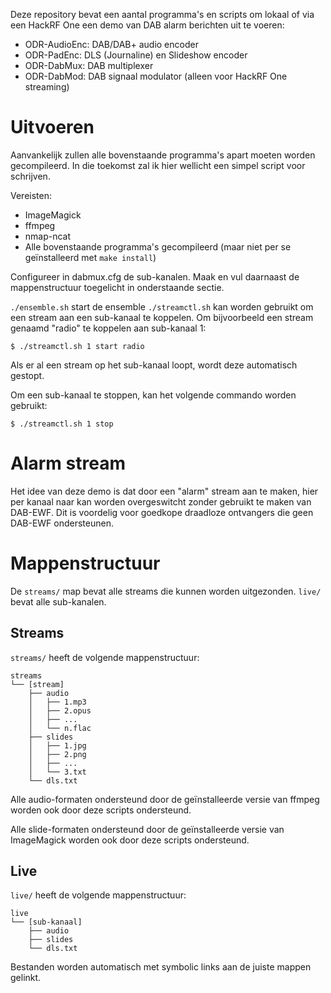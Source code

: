 Deze repository bevat een aantal programma's en scripts om lokaal of via een
HackRF One een demo van DAB alarm berichten uit te voeren:

- ODR-AudioEnc: DAB/DAB+ audio encoder
- ODR-PadEnc: DLS (Journaline) en Slideshow encoder
- ODR-DabMux: DAB multiplexer
- ODR-DabMod: DAB signaal modulator (alleen voor HackRF One streaming)

# Uitvoeren
Aanvankelijk zullen alle bovenstaande programma's apart moeten worden
gecompileerd. In die toekomst zal ik hier wellicht een simpel script voor
schrijven.

Vereisten:
- ImageMagick
- ffmpeg
- nmap-ncat
- Alle bovenstaande programma's gecompileerd (maar niet per se geïnstalleerd met
  `make install`)

Configureer in dabmux.cfg de sub-kanalen. Maak en vul daarnaast de
mappenstructuur toegelicht in onderstaande sectie.

`./ensemble.sh` start de ensemble
`./streamctl.sh` kan worden gebruikt om een stream aan een sub-kanaal te
koppelen. Om bijvoorbeeld een stream genaamd "radio" te koppelen aan sub-kanaal
1:

```
$ ./streamctl.sh 1 start radio
```

Als er al een stream op het sub-kanaal loopt, wordt deze automatisch gestopt.

Om een sub-kanaal te stoppen, kan het volgende commando worden gebruikt:

```
$ ./streamctl.sh 1 stop
```

# Alarm stream
Het idee van deze demo is dat door een "alarm" stream aan te maken, hier per
kanaal naar kan worden overgeswitcht zonder gebruikt te maken van DAB-EWF. Dit
is voordelig voor goedkope draadloze ontvangers die geen DAB-EWF ondersteunen.

# Mappenstructuur
De `streams/` map bevat alle streams die kunnen worden uitgezonden. `live/`
bevat alle sub-kanalen.

## Streams
`streams/` heeft de volgende mappenstructuur:

```
streams
└── [stream]
    ├── audio
    │   ├── 1.mp3
    │   ├── 2.opus
    │   ├── ...
    │   └── n.flac
    ├── slides
    │   ├── 1.jpg
    │   ├── 2.png
    │   ├── ...
    │   └── 3.txt
    └── dls.txt
```

Alle audio-formaten ondersteund door de geïnstalleerde versie van ffmpeg worden
ook door deze scripts ondersteund.

Alle slide-formaten ondersteund door de geïnstalleerde versie van ImageMagick
worden ook door deze scripts ondersteund.

## Live
`live/` heeft de volgende mappenstructuur:

```
live
└── [sub-kanaal]
    ├── audio
    ├── slides
    └── dls.txt
```

Bestanden worden automatisch met symbolic links aan de juiste mappen gelinkt.
